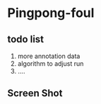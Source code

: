 # Pingpong-foul 
## todo list
  1. more annotation data
  2. algorithm to adjust run
  3. ....

## Screen Shot
